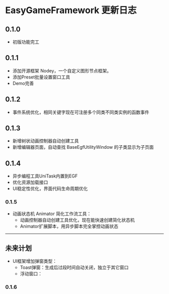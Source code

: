 # EasyGameFramework 更新日志

## 0.1.0

- 初版功能完工

## 0.1.1

- 添加开源框架 Nodey，一个自定义图形节点框架。
- 添加Preset批量设置窗口工具
- Demo完善

## 0.1.2

- 事件系统优化，相同关键字现在可注册多个同类不同类实例的函数事件

## 0.1.3

- 新增树状动画控制器自动创建工具
- 新增编辑器页面，自动查找 BaseEgfUtilityWindow 的子类显示为子页面

## 0.1.4

- 异步编程工具UniTask内置到EGF
- 优化资源加载接口
- UI稳定性优化，界面代码生命周期优化

### 0.1.5

- 动画状态机 Animator 简化工作流工具：
    - 动画控制器自动创建工具优化，现在能快速创建简化状态机
    - Animator扩展脚本，用异步脚本完全掌控动画状态

--------------------------------------------------------------------------------

## 未来计划

- UI框架增加弹窗类型：
    - Toast弹窗：生成后过段时间自动关闭，独立于其它窗口
    - 浮动窗口：
    
### 0.1.6

